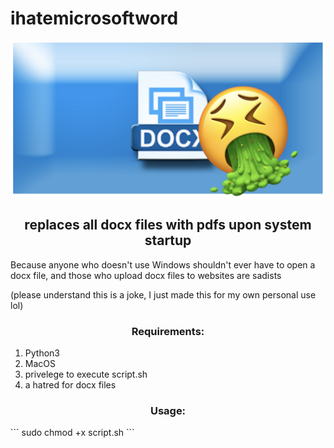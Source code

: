 


# ihatemicrosoftword

<!-- 
<img  src=”https://github.com/eszabo12/ihatemicrosoftword/blob/main/images/banner.png" width=”200" height="100"/> -->

![vom](https://github.com/eszabo12/ihatemicrosoftword/blob/main/images/banner.png?raw=true)

<h2 align="center">
replaces all docx files with pdfs upon system startup
</h2>

Because anyone who doesn't use Windows shouldn't ever have to open a docx file, and those who upload docx files to websites are sadists


(please understand this is a joke, I just made this for my own personal use lol)

<h3 align="center">
Requirements:
</h3>
<ol>
<li>Python3</li>
<li>MacOS</li>
<li>privelege to execute script.sh</li>
<li>a hatred for docx files</li>
</ol>

<h3 align="center">
Usage:
</h3>
```
sudo chmod +x script.sh
```